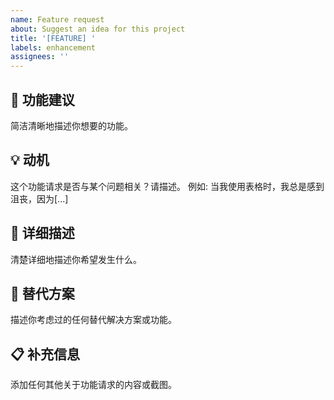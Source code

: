 ```yaml
---
name: Feature request
about: Suggest an idea for this project
title: '[FEATURE] '
labels: enhancement
assignees: ''
---
```


## 🚀 功能建议
简洁清晰地描述你想要的功能。

## 💡 动机
这个功能请求是否与某个问题相关？请描述。
例如: 当我使用表格时，我总是感到沮丧，因为[...]

## 📝 详细描述
清楚详细地描述你希望发生什么。

## 🎨 替代方案
描述你考虑过的任何替代解决方案或功能。

## 📋 补充信息
添加任何其他关于功能请求的内容或截图。